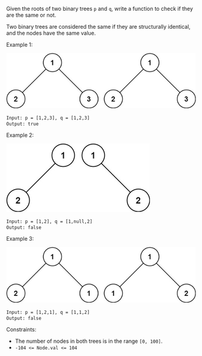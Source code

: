 Given the roots of two binary trees `p` and `q`, write a function to check if they are the same or not.

Two binary trees are considered the same if they are structurally identical, and the nodes have the same value.

 

Example 1:

![ex1](ex1.jpeg)
```
Input: p = [1,2,3], q = [1,2,3]
Output: true
```
Example 2:

![ex2](ex2.jpeg)
```
Input: p = [1,2], q = [1,null,2]
Output: false
```
Example 3:

![ex3](ex3.jpeg)
```
Input: p = [1,2,1], q = [1,1,2]
Output: false
 ```

Constraints:

- The number of nodes in both trees is in the range `[0, 100]`.
- `-104 <= Node.val <= 104`